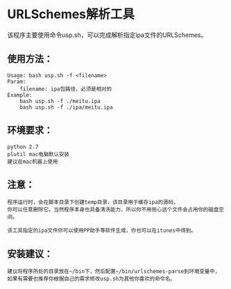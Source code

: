 
# URLSchemes解析工具

该程序主要使用命令usp.sh，可以完成解析指定ipa文件的URLSchemes。

## 使用方法：
	Usage: bash usp.sh -f <filename>
	Param:
		filename: ipa包路径，必须是相对的
	Example:
		bash usp.sh -f ./meitu.ipa
		bash usp.sh -f ./ipa/meitu.ipa

## 环境要求：
	python 2.7
	plutil mac电脑默认安装
	建议在mac机器上使用

## 注意：
	程序运行时，会在脚本目录下创建temp目录，该目录用于缓存ipa的源码，
	你可以任意删除它。当然程序本身也具备清洗能力，所以你不用担心这个文件会占用你的磁盘空间。

	该工具指定的ipa文件你可以使用PP助手等软件生成，你也可以在itunes中得到。

## 安装建议：
	建议将程序所处的目录放在~/bin下，然后配置~/bin/urlschemes-parse到环境变量中，
	如果有需要也推荐你根据自己的需求修改usp.sh为其他你喜欢的命令名。
